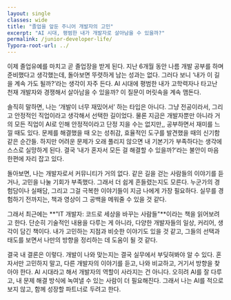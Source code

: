```yaml
---
layout: single
classes: wide
title: "졸업을 앞둔 주니어 개발자의 고민"
excerpt: "AI 시대, 평범한 내가 개발자로 살아남을 수 있을까?"
permalink: /junior-developer-life/
Typora-root-url: ../
---
```


이제 졸업유예를 마치고 곧 졸업장을 받게 된다. 지난 6개월 동안 나름 개발 공부를 하며 준비했다고 생각했는데, 돌아보면 뚜렷하게 남는 성과는 없다. 그러다 보니 ‘내가 이 길을 계속 가도 될까?’라는 생각이 자주 든다. AI 시대에 평범한 내가 고학력자나 타고난 천재 개발자와 경쟁해서 살아남을 수 있을까? 이 질문이 머릿속을 계속 맴돈다.

솔직히 말하면, 나는 ‘개발이 너무 재밌어서’ 하는 타입은 아니다. 그냥 전공이라서, 그리고 안정적인 직업이라고 생각해서 선택한 길이었다. 물론 지금은 개발자뿐만 아니라 거의 모든 직업이 AI로 인해 안정적이라고 단정 지을 수는 없지만,, 공부하면서 재미를 느낄 때도 있다. 문제를 해결했을 때 오는 성취감, 효율적인 도구를 발견했을 때의 신기함 같은 순간들. 하지만 어려운 문제가 오래 풀리지 않으면 내 기본기가 부족하다는 생각에 스스로 실망하게 된다. 결국 ‘내가 혼자서 모든 걸 해결할 수 있을까?’라는 불안이 마음 한편에 자리 잡고 있다.

돌아보면, 나는 개발자로서 커뮤니티가 거의 없다. 같은 길을 걷는 사람들의 이야기를 듣거나, 고민을 나눌 기회가 부족했다. 그래서 더 쉽게 흔들렸는지도 모른다. 누군가의 경험담이나 실패담, 그리고 그걸 극복한 이야기들이 지금 나에게 가장 필요하다. 실무를 경험하기 전까지는, 책과 영상이 그 공백을 메워줄 수 있을 것 같다.

그래서 최근에는 **"IT 개발자: 코드로 세상을 바꾸는 사람들"**이라는 책을 읽어보려고 한다. 단순히 기술적인 내용을 다루는 게 아니라, 다양한 개발자들의 일상, 커리어, 생각이 담긴 책이다. 내가 고민하는 지점과 비슷한 이야기도 있을 것 같고, 그들의 선택과 태도를 보면서 나만의 방향을 정리하는 데 도움이 될 것 같다.

결국 내 결론은 이렇다. 개발이 나와 맞는지는 결국 실무에서 부딪혀봐야 알 수 있다. 혼자서만 고민하지 말고, 다른 개발자의 이야기를 듣고, 나와 비교하고, 거기서 방향을 찾아야 한다. AI 시대라고 해서 개발자의 역할이 사라지는 건 아니다. 오히려 AI를 잘 다루고, 내 문제 해결 방식에 녹여낼 수 있는 사람이 더 필요해진다. 그래서 나는 AI를 적으로 보지 않고, 함께 성장할 파트너로 두려고 한다.
